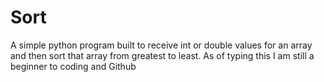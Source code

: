 # Sort
A simple python program built to receive int or double values for an array and then sort that array from greatest to least.
As of typing this I am still a beginner to coding and Github
